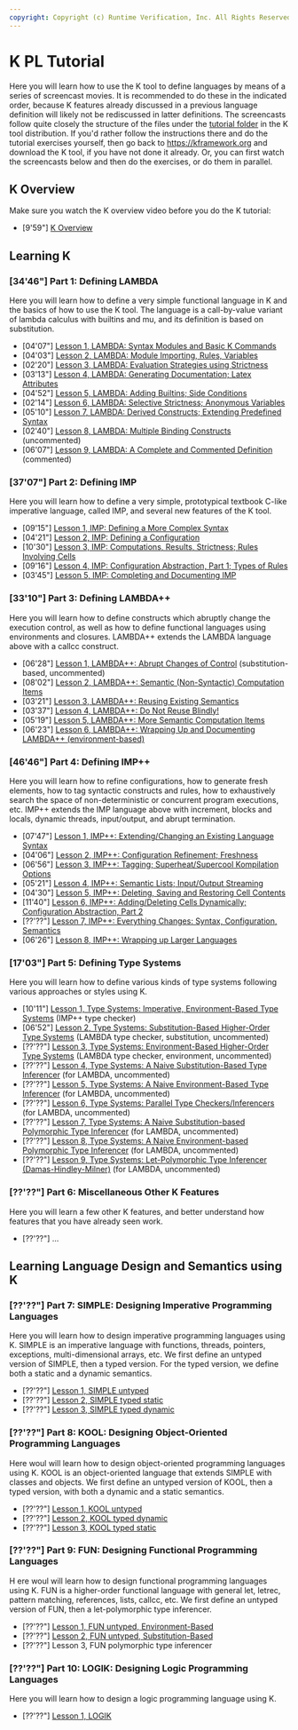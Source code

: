 ```yaml
---
copyright: Copyright (c) Runtime Verification, Inc. All Rights Reserved.
---
```


# K PL Tutorial

Here you will learn how to use the K tool to define languages by means of a series of screencast movies. It is recommended to do these in the indicated order, because K features already discussed in a previous language definition will likely not be rediscussed in latter definitions. The screencasts follow quite closely the structure of the files under the [tutorial folder](https://github.com/runtimeverification/k/tree/master/k-distribution/pl-tutorial) in the K tool distribution. If you'd rather follow the instructions there and do the tutorial exercises yourself, then go back to https://kframework.org and download the K tool, if you have not done it already. Or, you can first watch the screencasts below and then do the exercises, or do them in parallel.

## K Overview

Make sure you watch the K overview video before you do the K tutorial:

- [9'59"] [K Overview](https://youtu.be/eSaIKHQOo4c)

## Learning K

### [34'46"]   Part 1: Defining LAMBDA

Here you will learn how to define a very simple functional language in K and the basics of how to use the K tool. The language is a call-by-value variant of lambda calculus with builtins and mu, and its definition is based on substitution.

- [04'07"]   [Lesson 1, LAMBDA: Syntax Modules and Basic K Commands](./1_k/1_lambda/lesson_1/README.md)
- [04'03"]   [Lesson 2, LAMBDA: Module Importing, Rules, Variables](./1_k/1_lambda/lesson_2/README.md)
- [02'20"]   [Lesson 3, LAMBDA: Evaluation Strategies using Strictness](./1_k/1_lambda/lesson_3/README.md)
- [03'13"]   [Lesson 4, LAMBDA: Generating Documentation; Latex Attributes](./1_k/1_lambda/lesson_4/README.md)
- [04'52"]   [Lesson 5, LAMBDA: Adding Builtins; Side Conditions](./1_k/1_lambda/lesson_5/README.md)
- [02'14"]   [Lesson 6, LAMBDA: Selective Strictness; Anonymous Variables](./1_k/1_lambda/lesson_6/README.md)
- [05'10"]   [Lesson 7, LAMBDA: Derived Constructs; Extending Predefined Syntax](./1_k/1_lambda/lesson_7/README.md)
- [02'40"]   [Lesson 8, LAMBDA: Multiple Binding Constructs](./1_k/1_lambda/lesson_8/README.md) (uncommented)
- [06'07"]   [Lesson 9, LAMBDA: A Complete and Commented Definition](./1_k/1_lambda/lesson_9/README.md) (commented)

###  [37'07"]   Part 2: Defining IMP

Here you will learn how to define a very simple, prototypical textbook C-like imperative language, called IMP, and several new features of the K tool.

- [09'15"]   [Lesson 1, IMP: Defining a More Complex Syntax](./1_k/2_imp/lesson_1/README.md)
- [04'21"]   [Lesson 2, IMP: Defining a Configuration](./1_k/2_imp/lesson_2/README.md)
- [10'30"]   [Lesson 3, IMP: Computations, Results, Strictness; Rules Involving Cells](./1_k/2_imp/lesson_3/README.md)
- [09'16"]   [Lesson 4, IMP: Configuration Abstraction, Part 1; Types of Rules](./1_k/2_imp/lesson_4/README.md)
- [03'45"]   [Lesson 5, IMP: Completing and Documenting IMP](./1_k/2_imp/lesson_5/README.md)

### [33'10"]   Part 3: Defining LAMBDA++

Here you will learn how to define constructs which abruptly change the execution control, as well as how to define functional languages using environments and closures. LAMBDA++ extends the LAMBDA language above with a callcc construct.

- [06'28"]   [Lesson 1, LAMBDA++: Abrupt Changes of Control](./1_k/3_lambda++/lesson_1/README.md) (substitution-based, uncommented)
- [08'02"]   [Lesson 2, LAMBDA++: Semantic (Non-Syntactic) Computation Items](./1_k/3_lambda++/lesson_2/README.md)
- [03'21"]   [Lesson 3, LAMBDA++: Reusing Existing Semantics](./1_k/3_lambda++/lesson_3/README.md)
- [03'37"]   [Lesson 4, LAMBDA++: Do Not Reuse Blindly!](./1_k/3_lambda++/lesson_4/README.md)
- [05'19"]   [Lesson 5, LAMBDA++: More Semantic Computation Items](./1_k/3_lambda++/lesson_5/README.md)
- [06'23"]   [Lesson 6, LAMBDA++: Wrapping Up and Documenting LAMBDA++ (environment-based)](./1_k/3_lambda++/lesson_6/README.md)


### [46'46"]   Part 4: Defining IMP++

Here you will learn how to refine configurations, how to generate fresh elements, how to tag syntactic constructs and rules, how to exhaustively search the space of non-deterministic or concurrent program executions, etc. IMP++ extends the IMP language above with increment, blocks and locals, dynamic threads, input/output, and abrupt termination.

- [07'47"]   [Lesson 1, IMP++: Extending/Changing an Existing Language Syntax](./1_k/4_imp++/lesson_1/README.md)
- [04'06"]   [Lesson 2, IMP++: Configuration Refinement; Freshness](./1_k/4_imp++/lesson_2/README.md)
- [06'56"]   [Lesson 3, IMP++: Tagging; Superheat/Supercool Kompilation Options](./1_k/4_imp++/lesson_3/README.md)
- [05'21"]   [Lesson 4, IMP++: Semantic Lists; Input/Output Streaming](./1_k/4_imp++/lesson_4/README.md)
- [04'30"]   [Lesson 5, IMP++: Deleting, Saving and Restoring Cell Contents](./1_k/4_imp++/lesson_5/README.md)
- [11'40"]   [Lesson 6, IMP++: Adding/Deleting Cells Dynamically; Configuration Abstraction, Part 2](./1_k/4_imp++/lesson_6/README.md)
- [??'??"]   [Lesson 7, IMP++: Everything Changes: Syntax, Configuration, Semantics](./1_k/4_imp++/lesson_7/README.md)
- [06'26"]   [Lesson 8, IMP++: Wrapping up Larger Languages](./1_k/4_imp++/lesson_8/README.md)

### [17'03"]   Part 5: Defining Type Systems

Here you will learn how to define various kinds of type systems following various approaches or styles using K.

- [10'11"]   [Lesson 1, Type Systems: Imperative, Environment-Based Type Systems](./1_k/5_types/lesson_1/README.md) (IMP++ type checker)
- [06'52"]   [Lesson 2, Type Systems: Substitution-Based Higher-Order Type Systems](./1_k/5_types/lesson_2/README.md) (LAMBDA type checker, substitution, uncommented)
- [??'??"]   [Lesson 3, Type Systems: Environment-Based Higher-Order Type Systems](./1_k/5_types/lesson_3/README.md) (LAMBDA type checker, environment, uncommented)
- [??'??"]   [Lesson 4, Type Systems: A Naive Substitution-Based Type Inferencer](./1_k/5_types/lesson_4/README.md) (for LAMBDA, uncommented)
- [??'??"]   [Lesson 5, Type Systems: A Naive Environment-Based Type Inferencer](./1_k/5_types/lesson_5/README.md) (for LAMBDA, uncommented)
- [??'??"]   [Lesson 6, Type Systems: Parallel Type Checkers/Inferencers](./1_k/5_types/lesson_6/README.md) (for LAMBDA, uncommented)
- [??'??"]   [Lesson 7, Type Systems: A Naive Substitution-based Polymorphic Type Inferencer](./1_k/5_types/lesson_7/README.md) (for LAMBDA, uncommented)
- [??'??"]   [Lesson 8, Type Systems: A Naive Environment-based Polymorphic Type Inferencer](./1_k/5_types/lesson_8/README.md) (for LAMBDA, uncommented)
- [??'??"]   [Lesson 9, Type Systems: Let-Polymorphic Type Inferencer (Damas-Hindley-Milner)](./1_k/5_types/lesson_9/README.md) (for LAMBDA, uncommented)

### [??'??"]   Part 6: Miscellaneous Other K Features

Here you will learn a few other K features, and better understand how features that you have already seen work.

- [??'??"]   ...

## Learning Language Design and Semantics using K

### [??'??"]   Part 7: SIMPLE: Designing Imperative Programming Languages

Here you will learn how to design imperative programming languages using K. SIMPLE is an imperative language with functions, threads, pointers, exceptions, multi-dimensional arrays, etc. We first define an untyped version of SIMPLE, then a typed version. For the typed version, we define both a static and a dynamic semantics.

- [??'??"]   [Lesson 1, SIMPLE untyped](./2_languages/1_simple/1_untyped/simple-untyped.md)
- [??'??"]   [Lesson 2, SIMPLE typed static](./2_languages/1_simple/2_typed/1_static/simple-typed-static.md)
- [??'??"]   [Lesson 3, SIMPLE typed dynamic](./2_languages/1_simple/2_typed/2_dynamic/simple-typed-dynamic.md)

###  [??'??"]   Part 8: KOOL: Designing Object-Oriented Programming Languages

Here woul will learn how to design object-oriented programming languages using K. KOOL is an object-oriented language that extends SIMPLE with classes and objects. We first define an untyped version of KOOL, then a typed version, with both a dynamic and a static semantics.

- [??'??"]   [Lesson 1, KOOL untyped](./2_languages/2_kool/1_untyped/kool-untyped.md)
- [??'??"]   [Lesson 2, KOOL typed dynamic](./2_languages/2_kool/2_typed/1_dynamic/kool-typed-dynamic.md)
- [??'??"]   [Lesson 3, KOOL typed static](./2_languages/2_kool/2_typed/2_static/kool-typed-static.md)

### [??'??"]   Part 9: FUN: Designing Functional Programming Languages
H
ere woul will learn how to design functional programming languages using K. FUN is a higher-order functional language with general let, letrec, pattern matching, references, lists, callcc, etc. We first define an untyped version of FUN, then a let-polymorphic type inferencer.

- [??'??"]   [Lesson 1, FUN untyped, Environment-Based](./2_languages/3_fun/1_untyped/1_environment/fun-untyped.md)
- [??'??"]   [Lesson 2, FUN untyped, Substitution-Based](./2_languages/3_fun/1_untyped/2_substitution/fun-untyped.md)
- [??'??"]   Lesson 3, FUN polymorphic type inferencer

### [??'??"]   Part 10: LOGIK: Designing Logic Programming Languages

Here you will learn how to design a logic programming language using K.

- [??'??"]   [Lesson 1, LOGIK](./2_languages/4_logik/basic/logik.md)
